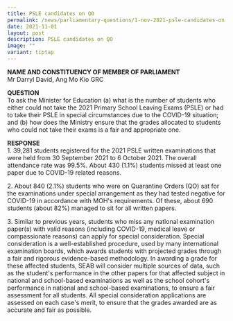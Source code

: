 ```yaml
---
title: PSLE candidates on QO
permalink: /news/parliamentary-questions/1-nov-2021-psle-candidates-on-qo/
date: 2021-11-01
layout: post
description: PSLE candidates on QO
image: ""
variant: tiptap
---
```

<p><strong>NAME AND CONSTITUENCY OF MEMBER OF PARLIAMENT</strong>
<br>Mr Darryl David, Ang Mo Kio GRC</p>
<p><strong>QUESTION</strong>
<br>To ask the Minister for Education (a) what is the number of students who
either could not take the 2021 Primary School Leaving Exams (PSLE) or had
to take their PSLE in special circumstances due to the COVID-19 situation;
and (b) how does the Ministry ensure that the grades allocated to students
who could not take their exams is a fair and appropriate one.</p>
<p><strong>RESPONSE</strong>
<br>1. 39,281 students registered for the 2021 PSLE written examinations that
were held from 30 September 2021 to 6 October 2021. The overall attendance
rate was 99.5%. About 430 (1.1%) students missed at least one paper due
to COVID-19 related reasons.</p>
<p>2. About 840 (2.1%) students who were on Quarantine Orders (QO) sat for
the examinations under special arrangement as they had tested negative
for COVID-19 in accordance with MOH's requirements. Of these, about 690
students (about 82%) managed to sit for all written papers.</p>
<p>3. Similar to previous years, students who miss any national examination
paper(s) with valid reasons (including COVID-19, medical leave or compassionate
reasons) can apply for special consideration. Special consideration is
a well-established procedure, used by many international examination boards,
which awards students with projected grades through a fair and rigorous
evidence-based methodology. In awarding a grade for these affected students,
SEAB will consider multiple sources of data, such as the student's performance
in the other papers for that affected subject in national and school-based
examinations as well as the school cohort's performance in national and
school-based examinations, to ensure a fair assessment for all students.
All special consideration applications are assessed on each case's merit,
to ensure that the grades awarded are as accurate and fair as possible.</p>